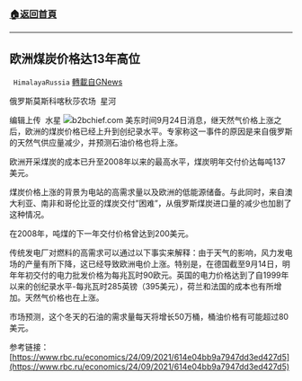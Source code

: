 ###  [:house:返回首頁](https://github.com/ourhimalayas/txt)
---


## 欧洲煤炭价格达13年高位
` HimalayaRussia` [轉載自GNews](https://gnews.org/zh-hans/1554667/)

俄罗斯莫斯科喀秋莎农场  星河

编辑上传  水星
![](https://assets.gnews.org/wp-content/uploads/2021/09/C-7.jpg)b2bchief.com
美东时间9月24日消息，继天然气价格上涨之后，欧洲的煤炭价格已经上升到创纪录水平。专家称这一事件的原因是来自俄罗斯的天然气供应量减少，并预测石油价格也将上涨。

欧洲开采煤炭的成本已升至2008年以来的最高水平，煤炭明年交付价达每吨137美元。

煤炭价格上涨的背景为电站的高需求量以及欧洲的低能源储备。与此同时，来自澳大利亚、南非和哥伦比亚的煤炭交付”困难”，从俄罗斯煤炭进口量的减少也加剧了这种情况。

在2008年，吨煤的下一年交付价格曾达到200美元。

传统发电厂对燃料的高需求可以通过以下事实来解释：由于天气的影响，风力发电场的产量有所下降，这已经导致欧洲电价上涨。特别是，在德国截至9月14日，明年年初交付的电力批发价格为每兆瓦时90欧元。英国的电力价格达到了自1999年以来的创纪录水平-每兆瓦时285英镑（395美元），荷兰和法国的成本也有所增加。天然气价格也在上涨。

市场预测，这个冬天的石油的需求量每天将增长50万桶，桶油价格有可能超过80美元。

参考链接：[https://www.rbc.ru/economics/24/09/2021/614e04bb9a7947dd3ed427d5](https://www.rbc.ru/economics/24/09/2021/614e04bb9a7947dd3ed427d5)
